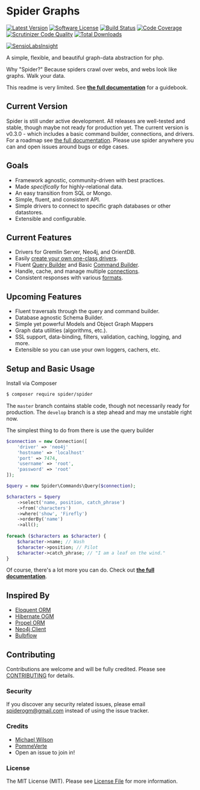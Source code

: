 # Spider Graphs
[![Latest Version](https://img.shields.io/github/release/spider/spider.svg?style=flat-square)](https://github.com/spider/spider/releases)
[![Software License](https://img.shields.io/badge/license-MIT-brightgreen.svg?style=flat-square)](LICENSE.md)
[![Build Status](https://travis-ci.org/spider/spider.svg?branch=master)](https://travis-ci.org/spider/spider)
[![Code Coverage](https://scrutinizer-ci.com/g/spider/spider/badges/coverage.png?b=master)](https://scrutinizer-ci.com/g/spider/spider/?branch=master)
[![Scrutinizer Code Quality](https://scrutinizer-ci.com/g/spider/spider/badges/quality-score.png?b=master)](https://scrutinizer-ci.com/g/spider/spider/?branch=master)
[![Total Downloads](https://img.shields.io/packagist/dt/spider/spider.svg?style=flat-square)](https://packagist.org/packages/spider/spider)

[![SensioLabsInsight](https://insight.sensiolabs.com/projects/dc73805e-2a58-4007-a49e-506281e309ce/big.png)](https://insight.sensiolabs.com/projects/dc73805e-2a58-4007-a49e-506281e309ce)

A simple, flexible, and beautiful graph-data abstraction for php.

Why "Spider?" Because spiders crawl over webs, and webs look like graphs. Walk your data.

This readme is very limited.
See **[the full documentation](http://spider-ogm.readthedocs.org/en/latest/)** for a guidebook.

## Current Version
Spider is still under active development. All releases are well-tested and stable, though maybe not ready for production yet.
The current version is v0.3.0 - which includes a basic command builder, connections, and drivers.
For a roadmap see [the full documentation](http://spider-ogm.readthedocs.org/en/latest/).
Please use spider anywhere you can and open issues around bugs or edge cases.

## Goals
  * Framework agnostic, community-driven with best practices.
  * Made *specifically* for highly-relational data.
  * An easy transition from SQL or Mongo.
  * Simple, fluent, and consistent API.
  * Simple drivers to connect to specific graph databases or other datastores.
  * Extensible and configurable.

## Current Features
  * Drivers for Gremlin Server, Neo4j, and OrientDB.
  * Easily [create your own one-class drivers](create-driver.md).
  * Fluent [Query Builder](command-builder.md) and Basic [Command Builder](command-builder.md).
  * Handle, cache, and manage multiple [connections](getting-started.md).
  * Consistent responses with various [formats](responses.md).
  
## Upcoming Features
  * Fluent traversals through the query and command builder.
  * Database agnostic Schema Builder.
  * Simple yet powerful Models and Object Graph Mappers
  * Graph data utilities (algorithms, etc.).
  * SSL support, data-binding, filters, validation, caching, logging, and more.
  * Extensible so you can use your own loggers, cachers, etc.
  
## Setup and Basic Usage
Install via Composer
``` bash
$ composer require spider/spider
```

The `master` branch contains stable code, though not necessarily ready for production.
The `develop` branch is a step ahead and may me unstable right now.

The simplest thing to do from there is use the query builder
```php
$connection = new Connection([
    'driver' => 'neo4j'
    'hostname' => 'localhost'
    'port' => 7474,
    'username' => 'root',
    'password' => 'root'
]);

$query = new Spider\Commands\Query($connection);

$characters = $query
    ->select('name, position, catch_phrase')
    ->from('characters')
    ->where('show', 'Firefly')
    ->orderBy('name')
    ->all();
    
foreach ($characters as $character) {
    $character->name; // Wash
    $character->position; // Pilot
    $character->catch_phrase; // "I am a leaf on the wind."
}
```

Of course, there's a lot more you can do.
Check out **[the full documentation](http://http://spider-ogm.readthedocs.org/)**.

## Inspired By
  * [Eloquent ORM](http://laravel.com/docs/5.0/eloquent)
  * [Hibernate OGM](http://hibernate.org/ogm/)
  * [Propel ORM](http://propelorm.org)
  * [Neo4j Client](https://github.com/neoxygen/neo4j-neoclient)
  * [Bulbflow](http://bulbflow.com/)
  
## Contributing
Contributions are welcome and will be fully credited. Please see [CONTRIBUTING](contributing.md) for details.

### Security
If you discover any security related issues, please email spiderogm@gmail.com instead of using the issue tracker.

### Credits
- [Michael Wilson](https://github.com/chrismichaels84)
- [PommeVerte](https://github.com/PommeVerte)
- Open an issue to join in!

### License
The MIT License (MIT). Please see [License File](license.md) for more information.
  
